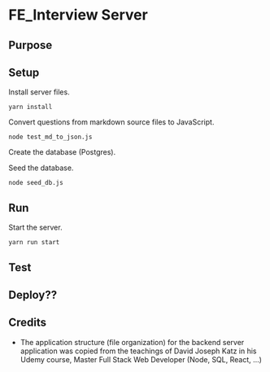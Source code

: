 # FE_Interview Server

## Purpose

## Setup

Install server files.

`yarn install`

Convert questions from markdown source files to JavaScript.

`node test_md_to_json.js`

Create the database (Postgres).

Seed the database.

`node seed_db.js`

## Run

Start the server.

`yarn run start`

## Test

## Deploy??

## Credits

* The application structure (file organization) for the backend server application was copied from the teachings of David Joseph Katz in his Udemy course, Master Full Stack Web Developer (Node, SQL, React, ...)